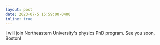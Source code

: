 ```yaml
---
layout: post
date: 2023-07-5 15:59:00-0400
inline: true
---
```


I will join Northeastern University's physics PhD program. See you soon, Boston!
